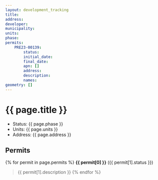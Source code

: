 ```yaml
---
layout: development_tracking
title:
address:
developer:
municipality:
units:
phase:
permits:
    PRE23-00139:
        status:
        initial_date:
        final_date:
        apn: []
        address:
        description:
        names:
geometry: []
---
```

# {{ page.title }}
- Status: {{ page.phase }}
- Units: {{ page.units }}
- Address: {{ page.address }}

## Permits
{% for permit in page.permits %}
  **{{ permit[0] }}** ({{ permit[1].status }})
  >{{ permit[1].description }}
{% endfor %}